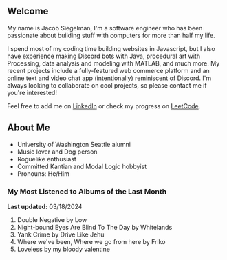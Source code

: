 
## Welcome
My name is Jacob Siegelman, I'm a software engineer who has been passionate about building stuff with computers for more than half my life.

I spend most of my coding time building websites in Javascript, but I also have experience making Discord bots with Java, procedural art with Processing, data analysis and modeling with MATLAB, and much more. My recent projects include a fully-featured web commerce platform and an online text and video chat app (intentionally) reminiscent of Discord. I'm always looking to collaborate on cool projects, so please contact me if you're interested!

Feel free to add me on [LinkedIn](https://www.linkedin.com/in/jacob-siegelman/) or check my progress on [LeetCode](https://leetcode.com/jsiegelman/).

## About Me
- University of Washington Seattle alumni
- Music lover and Dog person
- Roguelike enthusiast
- Committed Kantian and Modal Logic hobbyist
- Pronouns: He/Him

### My Most Listened to Albums of the Last Month
**Last updated:** 03/18/2024 <!-- lfm -->   
1. <!-- lfm -->Double Negative by Low  
2. <!-- lfm -->Night-bound Eyes Are Blind To The Day by Whitelands  
3. <!-- lfm -->Yank Crime by Drive Like Jehu  
4. <!-- lfm -->Where we've been, Where we go from here by Friko  
5. <!-- lfm -->Loveless by my bloody valentine  
